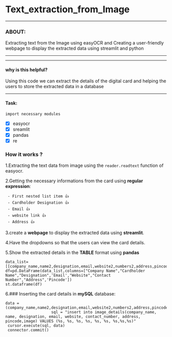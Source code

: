 # Text_extraction_from_Image
----
### ABOUT:
Extracting text from the Image using easyOCR and Creating a user-friendly webpage to display the extracted data using streamlit and python
***
----
#### why is this helpful?
Using this code we can extract the details of the digital card and helping the users to store the extracted data in a database 
****
#### Task:
`import necessary modules`
- [x] easyocr
- [x] sreamlit
- [x] pandas
- [x] re

### **How it works** ?
1.Extracting the text data from image using the  `reader.readtext` function of easyocr.

2.Getting the necessary informations from the card using **regular expression**:

     - First nested list item 👍
     - Cardholder Designation 👍
     - Email 👍
     - website link 👍
     - Address 👍
3.create a **webpage** to display the extracted data using **streamlit**.

4.Have the dropdowns so that the users can view the card details.

5.Show the extracted details in the **TABLE** format using **pandas**
```
data_list=[[company_name,name2,designation,email,website2,numbers2,address,pincode]] 
df=pd.DataFrame(data_list,columns=["Company Name","Cardholder Name","Designation",'Email',"Website","Contact Number","Address",'Pincode'])
st.dataframe(df)
```
6.### Inserting the card details in **mySQL** database:
```
data = (company_name,name2,designation,email,website2,numbers2,address,pincode,image_data)
                    sql = "insert into image_details(company_name, name, designation, email, website, contact_number, address, pincode,image) VALUES (%s, %s, %s, %s, %s, %s, %s,%s,%s)"
 cursor.execute(sql, data)
 connector.commit()
 
 ```
